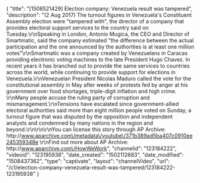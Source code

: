 {
    "title": "[1508521429] Election company: Venezuela result was tampered",
    "description": "(2 Aug 2017) The turnout figures in Venezuela's Constituent Assembly election were \"tampered with\", the director of a company that provides electoral support services to the country said on Tuesday.\r\nSpeaking in London, Antonio Mugica, the CEO and Director of Smartmatic, said the company estimated \"the difference between the actual participation and the one announced by the authorities is at least one million votes\"\r\nSmartmatic was a company created by Venezuelans in Caracas providing electronic voting machines to the late President Hugo Chavez. In recent years it has branched out to provide the same services to countries across the world, while continuing to provide support for elections in Venezuela.\r\nVenezuelan President Nicolas Maduro called the vote for the constitutional assembly in May after weeks of protests fed by anger at his government over food shortages, triple-digit inflation and high crime. \r\nMany people accuse the ruling party of corruption and mismanagement.\r\nTensions have escalated since government-allied electoral authorities said more than eight million people voted on Sunday, a turnout figure that was disputed by the opposition and independent analysts and condemned by many nations in the region and beyond.\r\n\r\n\r\nYou can license this story through AP Archive: http:\/\/www.aparchive.com\/metadata\/youtube\/371b389ad5ba407c0910ee245359348e \r\nFind out more about AP Archive: http:\/\/www.aparchive.com\/HowWeWork",
    "channelid": "123184222",
    "videoid": "123195938",
    "date_created": "1502112683",
    "date_modified": "1508437362",
    "type": "captivate",
    "layout": "channelVideo",
    "url": "\/c1\/election-company-venezuela-result-was-tampered\/123184222-123195938"
}